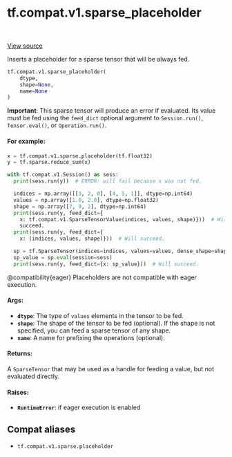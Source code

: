 <div itemscope itemtype="http://developers.google.com/ReferenceObject">
<meta itemprop="name" content="tf.compat.v1.sparse_placeholder" />
<meta itemprop="path" content="Stable" />
</div>

# tf.compat.v1.sparse_placeholder

<!-- Insert buttons and diff -->

<table class="tfo-notebook-buttons tfo-api" align="left">
</table>

<a target="_blank" href="/code/stable/tensorflow/python/ops/array_ops.py">View source</a>



Inserts a placeholder for a sparse tensor that will be always fed.

``` python
tf.compat.v1.sparse_placeholder(
    dtype,
    shape=None,
    name=None
)
```



<!-- Placeholder for "Used in" -->

**Important**: This sparse tensor will produce an error if evaluated.
Its value must be fed using the `feed_dict` optional argument to
`Session.run()`, `Tensor.eval()`, or `Operation.run()`.

#### For example:



```python
x = tf.compat.v1.sparse.placeholder(tf.float32)
y = tf.sparse.reduce_sum(x)

with tf.compat.v1.Session() as sess:
  print(sess.run(y))  # ERROR: will fail because x was not fed.

  indices = np.array([[3, 2, 0], [4, 5, 1]], dtype=np.int64)
  values = np.array([1.0, 2.0], dtype=np.float32)
  shape = np.array([7, 9, 2], dtype=np.int64)
  print(sess.run(y, feed_dict={
    x: tf.compat.v1.SparseTensorValue(indices, values, shape)}))  # Will
    succeed.
  print(sess.run(y, feed_dict={
    x: (indices, values, shape)}))  # Will succeed.

  sp = tf.SparseTensor(indices=indices, values=values, dense_shape=shape)
  sp_value = sp.eval(session=sess)
  print(sess.run(y, feed_dict={x: sp_value}))  # Will succeed.
```

@compatibility{eager} Placeholders are not compatible with eager execution.

#### Args:


* <b>`dtype`</b>: The type of `values` elements in the tensor to be fed.
* <b>`shape`</b>: The shape of the tensor to be fed (optional). If the shape is not
  specified, you can feed a sparse tensor of any shape.
* <b>`name`</b>: A name for prefixing the operations (optional).


#### Returns:

A `SparseTensor` that may be used as a handle for feeding a value, but not
evaluated directly.



#### Raises:


* <b>`RuntimeError`</b>: if eager execution is enabled

## Compat aliases

* `tf.compat.v1.sparse.placeholder`

